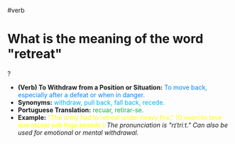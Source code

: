 #verb

# What is the meaning of the word "retreat"
?
* **(Verb) To Withdraw from a Position or Situation:** <span style="color:rgb(0, 132, 255)">To move back, especially after a defeat or when in danger.</span>
* **Synonyms:** <span style="color:rgb(0, 176, 240)">withdraw, pull back, fall back, recede.</span>
* **Portuguese Translation:** <span style="color:rgb(0, 176, 80)">recuar, retirar-se.</span>
* **Example:** <span style="color:rgb(255, 255, 0)">"The army had to retreat under heavy fire." (O exército teve que recuar sob fogo pesado.)</span>
*The pronunciation is "rɪˈtriːt." Can also be used for emotional or mental withdrawal.*
<!--SR:!2025-07-02,1,230-->
